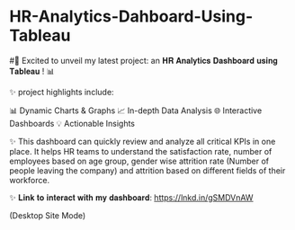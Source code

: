# HR-Analytics-Dahboard-Using-Tableau

#🚀 Excited to unveil my latest project: an 𝐇𝐑 𝐀𝐧𝐚𝐥𝐲𝐭𝐢𝐜𝐬 𝐃𝐚𝐬𝐡𝐛𝐨𝐚𝐫𝐝 𝐮𝐬𝐢𝐧𝐠 𝐓𝐚𝐛𝐥𝐞𝐚𝐮 ! 📊

✨ project highlights include:

📊 Dynamic Charts & Graphs
📈 In-depth Data Analysis
🌐 Interactive Dashboards
💡 Actionable Insights

✨ This dashboard can quickly review and analyze all critical KPIs in one place. It helps HR teams to understand the satisfaction rate, number of employees based on age group, gender wise attrition rate (Number of people leaving the company) and attrition based on different fields of their workforce.

✨ 𝐋𝐢𝐧𝐤 𝐭𝐨 𝐢𝐧𝐭𝐞𝐫𝐚𝐜𝐭 𝐰𝐢𝐭𝐡 𝐦𝐲 𝐝𝐚𝐬𝐡𝐛𝐨𝐚𝐫𝐝:
https://lnkd.in/gSMDVnAW

(Desktop Site Mode)
